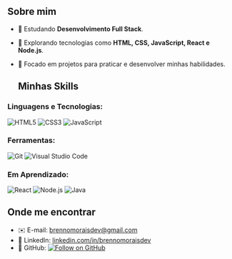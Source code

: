 ## Sobre mim

- 🌱 Estudando **Desenvolvimento Full Stack**.
- 🚀 Explorando tecnologias como **HTML, CSS, JavaScript, React e Node.js**.
- 🎯 Focado em projetos para praticar e desenvolver minhas habilidades.

  ## Minhas Skills

### Linguagens e Tecnologias:
![HTML5](https://img.shields.io/badge/-HTML5-E34F26?logo=html5&logoColor=white&style=flat)
![CSS3](https://img.shields.io/badge/-CSS3-1572B6?logo=css3&logoColor=white&style=flat)
![JavaScript](https://img.shields.io/badge/-JavaScript-F7DF1E?logo=javascript&logoColor=black&style=flat)

### Ferramentas:
![Git](https://img.shields.io/badge/-Git-F05032?logo=git&logoColor=white&style=flat)
![Visual Studio Code](https://img.shields.io/badge/-VS%20Code-007ACC?logo=visual-studio-code&logoColor=white&style=flat)

### Em Aprendizado:
![React](https://img.shields.io/badge/-React-61DAFB?logo=react&logoColor=black&style=flat)
![Node.js](https://img.shields.io/badge/-Node.js-339933?logo=node.js&logoColor=white&style=flat)
![Java](https://img.shields.io/badge/-Java-007396?logo=java&logoColor=white&style=flat)


## Onde me encontrar

- ✉️ E-mail: [brennomoraisdev@gmail.com](mailto:brennomoraisdev@gmail.com)
- 💼 LinkedIn: [linkedin.com/in/brennomoraisdev](https://linkedin.com/in/brennomoraisdev)
- 🌟 GitHub: [![Follow on GitHub](https://img.shields.io/github/followers/brennomoraisdev?label=Siga-me&style=social)](https://github.com/brennomoraisdev)

